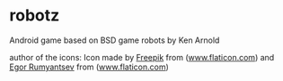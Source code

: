 # robotz
Android game based on BSD game robots by Ken Arnold


author of the icons:
Icon made by [Freepik](http://www.flaticon.com/authors/freepik) from (www.flaticon.com)
and  [Egor Rumyantsev](http://www.flaticon.com/authors/egor-rumyantsev) from (www.flaticon.com)

